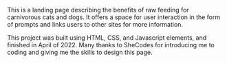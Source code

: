 This is a landing page describing the benefits of raw feeding for carnivorous cats and dogs. It offers a space for user interaction in the form of prompts and links users to other sites for more information.

This project was built using HTML, CSS, and Javascript elements, and finished in April of 2022. Many thanks to SheCodes for introducing me to coding and giving me the skills to design this page.
